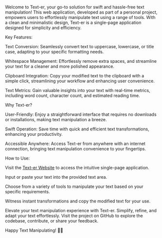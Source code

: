 Welcome to Text-er, your go-to solution for swift and hassle-free text manipulation! This web application, developed as part of a personal project, empowers users to effortlessly manipulate text using a range of tools. With a clean and minimalistic design, Text-er is a single-page application designed for simplicity and efficiency.

Key Features:

Text Conversion: Seamlessly convert text to uppercase, lowercase, or title case, adapting to your specific formatting needs.

Whitespace Management: Effortlessly remove extra spaces, and streamline your text for a cleaner and more polished appearance.

Clipboard Integration: Copy your modified text to the clipboard with a simple click, streamlining your workflow and enhancing user convenience.

Text Metrics: Gain valuable insights into your text with real-time metrics, including word count, character count, and estimated reading time.

Why Text-er?

User-Friendly: Enjoy a straightforward interface that requires no downloads or installations, making text manipulation a breeze.

Swift Operation: Save time with quick and efficient text transformations, enhancing your productivity.

Accessible Anywhere: Access Text-er from anywhere with an internet connection, bringing text manipulation convenience to your fingertips.

How to Use:

Visit the [Text-er Website](https://lakshya291.github.io/Text-er/) to access the intuitive single-page application.

Input or paste your text into the provided text area.

Choose from a variety of tools to manipulate your text based on your specific requirements.

Witness instant transformations and copy the modified text for your use.

Elevate your text manipulation experience with Text-er. Simplify, refine, and adapt your text effortlessly. Visit the project on GitHub to explore the codebase, contribute, or share your feedback.

Happy Text Manipulating! 🚀✨
